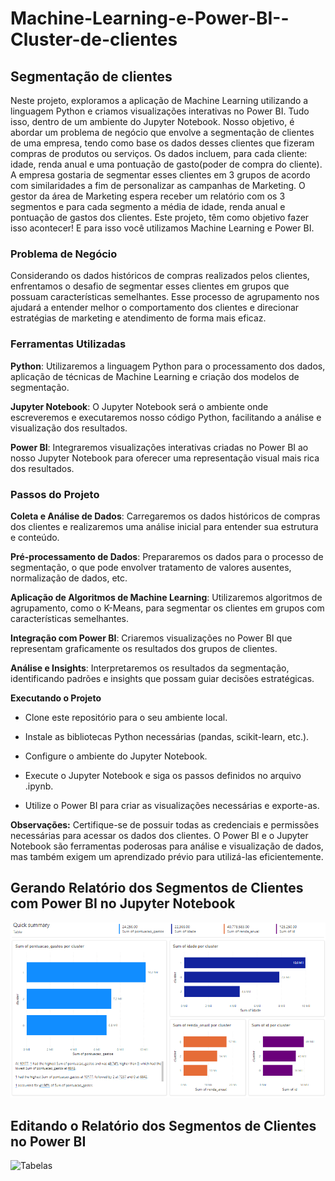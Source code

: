 # Machine-Learning-e-Power-BI--Cluster-de-clientes
## Segmentação de clientes

Neste projeto, exploramos a aplicação de Machine Learning utilizando a linguagem Python e criamos visualizações interativas no Power BI. Tudo isso, dentro de um ambiente do Jupyter Notebook. Nosso objetivo, é abordar um problema de negócio que envolve a segmentação de clientes de uma empresa, tendo como base os dados desses clientes que fizeram compras de produtos ou serviços. Os dados incluem, para cada cliente: idade, renda anual e uma pontuação de gasto(poder de compra do cliente). A empresa gostaria de segmentar esses clientes em 3 grupos de acordo com similaridades a fim de personalizar as campanhas de Marketing. O gestor da área de Marketing espera receber um relatório com os 3 segmentos e para cada segmento a média de idade, renda anual e pontuação de gastos dos clientes. Este projeto, têm como objetivo fazer isso acontecer! E para isso você utilizamos Machine Learning e Power BI.

### Problema de Negócio
Considerando os dados históricos de compras realizados pelos clientes, enfrentamos o desafio de segmentar esses clientes em grupos que possuam características semelhantes. Esse processo de agrupamento nos ajudará a entender melhor o comportamento dos clientes e direcionar estratégias de marketing e atendimento de forma mais eficaz.

### Ferramentas Utilizadas
**Python**: Utilizaremos a linguagem Python para o processamento dos dados, aplicação de técnicas de Machine Learning e criação dos modelos de segmentação.
    
**Jupyter Notebook**: O Jupyter Notebook será o ambiente onde escreveremos e executaremos nosso código Python, facilitando a análise e visualização dos resultados.
    
**Power BI**: Integraremos visualizações interativas criadas no Power BI ao nosso Jupyter Notebook para oferecer uma representação visual mais rica dos resultados.


### Passos do Projeto
**Coleta e Análise de Dados**: Carregaremos os dados históricos de compras dos clientes e realizaremos uma análise inicial para entender sua estrutura e conteúdo.

**Pré-processamento de Dados**: Prepararemos os dados para o processo de segmentação, o que pode envolver tratamento de valores ausentes, normalização de dados, etc.

**Aplicação de Algoritmos de Machine Learning**: Utilizaremos algoritmos de agrupamento, como o K-Means, para segmentar os clientes em grupos com características semelhantes.

**Integração com Power BI**: Criaremos visualizações no Power BI que representam graficamente os resultados dos grupos de clientes.

**Análise e Insights**: Interpretaremos os resultados da segmentação, identificando padrões e insights que possam guiar decisões estratégicas.

**Executando o Projeto**
  - Clone este repositório para o seu ambiente local.
    
  - Instale as bibliotecas Python necessárias (pandas, scikit-learn, etc.).
    
  - Configure o ambiente do Jupyter Notebook.
    
  - Execute o Jupyter Notebook e siga os passos definidos no arquivo .ipynb.
    
  - Utilize o Power BI para criar as visualizações necessárias e exporte-as.

**Observações:**
Certifique-se de possuir todas as credenciais e permissões necessárias para acessar os dados dos clientes.
O Power BI e o Jupyter Notebook são ferramentas poderosas para análise e visualização de dados, mas também exigem um aprendizado prévio para utilizá-las eficientemente.

## Gerando Relatório dos Segmentos de Clientes com Power BI no Jupyter Notebook
![Tabelas](https://github.com/murilovalenso/Machine-Learning-e-Power-BI---Cluster-de-clientes/blob/main/Power%20BI-parte%201.png)

## Editando o Relatório dos Segmentos de Clientes no Power BI
![Tabelas]()


